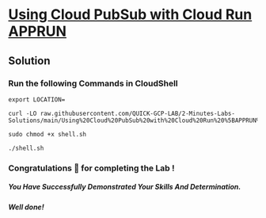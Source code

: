 # [Using Cloud PubSub with Cloud Run APPRUN](https://www.cloudskillsboost.google/course_templates/371/labs/495879)

## Solution

### Run the following Commands in CloudShell

```
export LOCATION=
```
```
curl -LO raw.githubusercontent.com/QUICK-GCP-LAB/2-Minutes-Labs-Solutions/main/Using%20Cloud%20PubSub%20with%20Cloud%20Run%20%5BAPPRUN%5D/shell.sh

sudo chmod +x shell.sh

./shell.sh
```

### Congratulations 🎉 for completing the Lab !

##### *You Have Successfully Demonstrated Your Skills And Determination.*

#### *Well done!*
